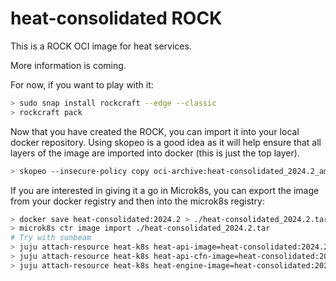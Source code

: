 # heat-consolidated ROCK

This is a ROCK OCI image for heat services.

More information is coming.

For now, if you want to play with it:

```bash
> sudo snap install rockcraft --edge --classic
> rockcraft pack
```

Now that you have created the ROCK, you can import it into
your local docker repository. Using skopeo is a good idea as
it will help ensure that all layers of the image are imported
into docker (this is just the top layer).

```bash
> skopeo --insecure-policy copy oci-archive:heat-consolidated_2024.2_amd64.rock docker-daemon:heat-consolidated:2024.2
```

If you are interested in giving it a go in Microk8s, you can
export the image from your docker registry and then into the
microk8s registry:

```bash
> docker save heat-consolidated:2024.2 > ./heat-consolidated_2024.2.tar
> microk8s ctr image import ./heat-consolidated_2024.2.tar
# Try with sunbeam
> juju attach-resource heat-k8s heat-api-image=heat-consolidated:2024.2
> juju attach-resource heat-k8s heat-api-cfn-image=heat-consolidated:2024.2
> juju attach-resource heat-k8s heat-engine-image=heat-consolidated:2024.2
```
